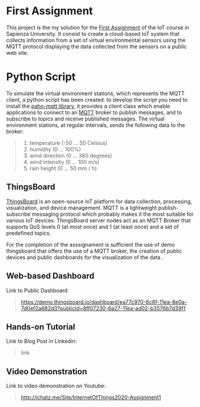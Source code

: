 # First Assignment 
This project is the my solution for the [First Assignment](http://ichatz.me/Site/InternetOfThings2020-Assignment1) of the IoT course in Sapienza University. It consist to create a cloud-based IoT system that collects information from a set of virtual environmental sensors using the MQTT protocol displaying the data collected from the sensors on a public web site.

# Python Script
To simulate the virtual environment stations, which represents the MQTT client, a python script has been created. to develop the script you need to install the [ paho-mqtt library](https://pypi.org/project/paho-mqtt/), it provides a client class which enable applications to connect to an [MQTT](http://mqtt.org/) broker to publish messages, and to subscribe to topics and receive published messages.
The virtual environment stations, at regular intervals, sends the following data to the broker:
> 1.  temperature (-50 ... 50 Celsius)
>2.  humidity (0 ... 100%)
>3.  wind direction (0 ... 360 degrees)
>4.  wind intensity (0 ... 100 m/s)
>5.  rain height (0 ... 50 mm / h)

## ThingsBoard

[ThingsBoard](https://thingsboard.io) is an open-source IoT platform for data collection, processing, visualization, and device management. MQTT is a lightweight publish-subscribe messaging protocol which probably makes it the most suitable for various IoT devices. ThingsBoard server nodes act as an MQTT Broker that supports QoS levels 0 (at most once) and 1 (at least once) and a set of predefined topics.

For the completion of the asssignament is sufficient the use of demo thingsboard that offers the use of a MQTT broker, the creation of public devices and public dashboards for the visualization of the data .

##  Web-based Dashboard

Link to Public Dashboard
>https://demo.thingsboard.io/dashboard/ea77c970-6c6f-11ea-8e0a-7d0ef2a682d3?publicId=8ff07230-6a27-11ea-ad02-b3576b7d39f1

## Hands-on Tutorial

Link to Blog Post in Linkedin: 
>link

## Video Demonstration

Link to video demonstration on Youtube:
>http://ichatz.me/Site/InternetOfThings2020-Assignment1

